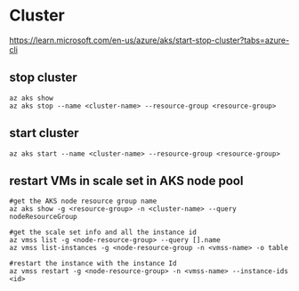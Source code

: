 # Cluster

https://learn.microsoft.com/en-us/azure/aks/start-stop-cluster?tabs=azure-cli

## stop cluster
```
az aks show
az aks stop --name <cluster-name> --resource-group <resource-group>
```

## start cluster
```
az aks start --name <cluster-name> --resource-group <resource-group>
```

## restart VMs in scale set in AKS node pool
```
#get the AKS node resource group name
az aks show -g <resource-group> -n <cluster-name> --query nodeResourceGroup

#get the scale set info and all the instance id
az vmss list -g <node-resource-group> --query [].name
az vmss list-instances -g <node-resource-group -n <vmss-name> -o table

#restart the instance with the instance Id
az vmss restart -g <node-resource-group> -n <vmss-name> --instance-ids <id>
```
